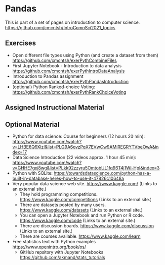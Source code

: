 # Pandas

This is part of a set of pages on introduction to computer science. https://github.com/cmcntsh/IntroCompSci2021_topics

## Exercises

* Open different file types using Python (and create a dataset from them) https://github.com/cmcntsh/exerPythCombineFiles
* First Jupyter Notebook - Introduction to data analysis https://github.com/cmcntsh/exerPythIntroDataAnalysis
* Introduction to Pandas assignment https://github.com/cmcntsh/exerPythPandasIntroduction
* (optional) Python Ranked-choice Voting: https://github.com/cmcntsh/exerPythRankChoiceVoting

## Assigned Instructional Material

## Optional Material

* Python for data science: Course for beginners (12 hours 20 min): https://www.youtube.com/watch?v=LHBE6Q9XlzI&list=PLG9A6ovzPqX7EVwCw9AMiREGRYTVbeOwA&index=17
* Data Science Introduction (22 videos approx. 1 hour 45 min): https://www.youtube.com/watch?v=GHHE7gxj8wg&list=PLkk92zzyru5OmtobUL1fq96T4j1Wi-Hpl&index=3
* Python with SQLite: https://towardsdatascience.com/python-has-a-built-in-database-heres-how-to-use-it-47826c10648a
* Very popular data science web site. https://www.kaggle.com/ (Links to an external site.)
  * They hold programming competitions. https://www.kaggle.com/competitions (Links to an external site.)
  * There are datasets posted by many users. https://www.kaggle.com/datasets (Links to an external site.) 
  * You can open a Jupyter Notebook and run Python or R code. https://www.kaggle.com/code (Links to an external site.) 
  * There are discussion boards. https://www.kaggle.com/discussion (Links to an external site.) 
  * There are courses available. https://www.kaggle.com/learn
* Free statistics text with Python examples https://www.openintro.org/book/os/
  * GitHub repsitory with Jupyter Notebooks https://github.com/akmand/stats_tutorials
